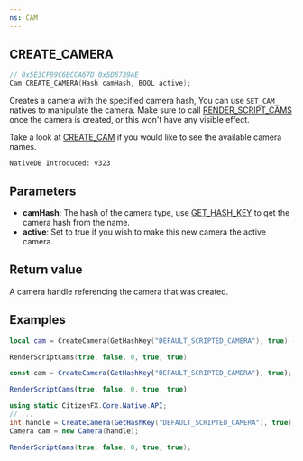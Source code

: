 ```yaml
---
ns: CAM
---
```

## CREATE_CAMERA

```c
// 0x5E3CF89C6BCCA67D 0x5D6739AE
Cam CREATE_CAMERA(Hash camHash, BOOL active);
```
Creates a camera with the specified camera hash, You can use `SET_CAM_` natives to manipulate the camera. 
Make sure to call [RENDER_SCRIPT_CAMS](#_0x07E5B515DB0636FC) once the camera is created, or this won't have any visible effect.

Take a look at [CREATE_CAM](#_0xC3981DCE61D9E13F) if you would like to see the available camera names.

```
NativeDB Introduced: v323
```

## Parameters
* **camHash**: The hash of the camera type, use [GET_HASH_KEY](#_0xD24D37CC275948CC) to get the camera hash from the name.
* **active**: Set to true if you wish to make this new camera the active camera.

## Return value
A camera handle referencing the camera that was created.



## Examples
```lua
local cam = CreateCamera(GetHashKey("DEFAULT_SCRIPTED_CAMERA"), true) -- creates a camera with the "DEFAULT_SCRIPTED_CAMERA" type

RenderScriptCams(true, false, 0, true, true)
```

```js
const cam = CreateCamera(GetHashKey("DEFAULT_SCRIPTED_CAMERA"), true); // creates a camera with the "DEFAULT_SCRIPTED_CAMERA" type

RenderScriptCams(true, false, 0, true, true)
```

```cs
using static CitizenFX.Core.Native.API;
// ...
int handle = CreateCamera(GetHashKey("DEFAULT_SCRIPTED_CAMERA"), true); // creates a camera with the "DEFAULT_SCRIPTED_CAMERA" type
Camera cam = new Camera(handle);

RenderScriptCams(true, false, 0, true, true);
```
